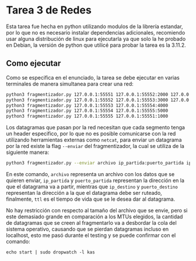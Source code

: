 # Tarea 3 de Redes

Esta tarea fue hecha en python utilizando modulos de la librería estandar,
por lo que no es necesario instalar dependencias adicionales, recomiendo usar 
alguna distribución de linux para ejecutarla ya que solo la he probado en Debian,
la versión de python que utilicé para probar la tarea es la 3.11.2.


## Como ejecutar 

Como se especifica en el enunciado, la tarea se debe ejecutar en varias terminales
de manera simultanea para crear una red:

```bash
python3 fragmentizador.py 127.0.0.1:55551 127.0.0.1:55552:2000 127.0.0.1:55553:3000
python3 fragmentizador.py 127.0.0.1:55552 127.0.0.1:55553:3000 127.0.0.1:55554:4000
python3 fragmentizador.py 127.0.0.1:55553 127.0.0.1:55554:4000
python3 fragmentizador.py 127.0.0.1:55554 127.0.0.1:55555:5000
python3 fragmentizador.py 127.0.0.1:55555 127.0.0.1:55551:1000
```

Los datagramas que pasan por la red necesitan que cada segmento tenga un header
especifico, por lo que no es posible comunicarse con la red utilizando herramientas 
externas como `netcat`, para enviar un datagrama por la red existe la flag `--enviar`
del fragmentizador, la cual se utiliza de la siguiente manera:

```bash
python3 fragmentizador.py --enviar archivo ip_partida:puerto_partida ip_destino:puerto_destino ttl
```

En este comando, `archivo` representa un archivo con los datos que se quieren enviar,
`ip_partida` y `puerto_partida` representan la dirección en la que el datagrama va a partir,
mientras que `ip_destino` y `puerto_destino` representan la dirección a la que el datagrama
debe ser ruteado, finalmente, `ttl` es el tiempo de vida que se le desea dar al datagrama.

No hay restricción con respecto al tamaño del archivo que se envie, pero si este demasiado grande 
en comparación a los MTUs elegidos, la cantidad de datagramas que se creen al fragmentarlo va a
desbordar la cola del sistema operativo, causando que se pierdan datagramas incluso en localhost,
esto me pasó durante el testing y se puede confirmar con el comando:

```bash|
echo start | sudo dropwatch -l kas
```


